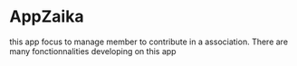 # AppZaika
this app focus to manage member to contribute in a association. There are many fonctionnalities developing on this app

